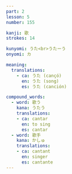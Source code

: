 ```yaml
---
part: 2
lesson: 5
number: 155

kanji: 歌
strokes: 14

kunyomi: うた<br>うたーう
onyomi: カ

meaning:
  translations:
    - ca: うた (cançó)
      en: うた (song)
      es: うた (canción)

compound_words:
  - word: 歌う
    kana: うたう
    translations:
    - ca: cantar
      en: to sing
      es: cantar
  - word: 歌手
    kana: かしゅ
    translations:
    - ca: cantant
      en: singer
      es: cantante
---
```

